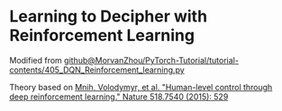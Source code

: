 # Learning to Decipher with Reinforcement Learning 

Modified from [github@MorvanZhou/PyTorch-Tutorial/tutorial-contents/405\_DQN\_Reinforcement\_learning.py](https://github.com/MorvanZhou/PyTorch-Tutorial/blob/master/tutorial-contents/405_DQN_Reinforcement_learning.py)

Theory based on [Mnih, Volodymyr, et al. "Human-level control through deep reinforcement learning." Nature 518.7540 (2015): 529](https://storage.googleapis.com/deepmind-media/dqn/DQNNaturePaper.pdf)
